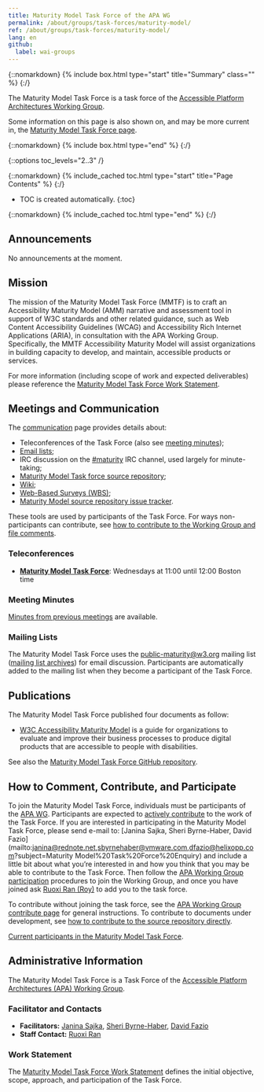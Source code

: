 ```yaml
---
title: Maturity Model Task Force of the APA WG
permalink: /about/groups/task-forces/maturity-model/
ref: /about/groups/task-forces/maturity-model/
lang: en
github:
  label: wai-groups
---
```


{::nomarkdown}
{% include box.html type="start" title="Summary" class="" %}
{:/}

The Maturity Model Task Force is a task force of the [Accessible Platform Architectures Working Group](/about/groups/apawg/).

Some information on this page is also shown on, and may be more current in, the [Maturity Model Task Force page](https://www.w3.org/groups/tf/maturity/).

{::nomarkdown}
{% include box.html type="end" %}
{:/}

{::options toc_levels="2..3" /}

{::nomarkdown}
{% include_cached toc.html type="start" title="Page Contents" %}
{:/}

-   TOC is created automatically.
{:toc}

{::nomarkdown}
{% include_cached toc.html type="end" %}
{:/}

## Announcements

No announcements at the moment.

## Mission

The mission of the Maturity Model Task Force (MMTF) is to craft an Accessibility Maturity Model (AMM) narrative and assessment tool in support of W3C standards and other related guidance, such as Web Content Accessibility Guidelines (WCAG) and Accessibility Rich Internet Applications (ARIA), in consultation with the APA Working Group. Specifically, the MMTF Accessibility Maturity Model will assist organizations in building capacity to develop, and maintain, accessible products or services.

For more information (including scope of work and expected deliverables) please reference the [Maturity Model Task Force Work Statement](/about/groups/task-forces/maturity-model/work-statement/).

## Meetings and Communication

The [communication](https://www.w3.org/2017/08/telecon-info_maturity-model) page provides details about:

- Teleconferences of the Task Force (also see [meeting minutes](https://www.w3.org/WAI/APA/task-forces/maturity-model/minutes));
- [Email lists](/about/groups/task-forces/maturity-model/#email);
- IRC discussion on the [#maturity](irc://irc.w3.org/maturity) IRC channel, used largely for minute-taking;
- [Maturity Model Task force source repository](https://github.com/w3c/maturity-model);
- [Wiki](https://github.com/w3c/maturity-model/wiki);
- [Web-Based Surveys (WBS)](https://www.w3.org/2002/09/wbs/141517/);
- [Maturity Model source repository issue tracker](https://github.com/w3c/maturity-model/issues).

These tools are used by participants of the Task Force. For ways non-participants can contribute, see [how to contribute to the Working Group and file comments](/about/groups/apawg/contribute/).

### Teleconferences

- **[Maturity Model Task Force](https://www.w3.org/2017/08/telecon-info_maturity-model)**: Wednesdays at 11:00 until 12:00 Boston time

### Meeting Minutes

[Minutes from previous meetings](https://www.w3.org/WAI/APA/task-forces/maturity-model/minutes) are available.

### Mailing Lists

The Maturity Model Task Force uses the public-maturity@w3.org mailing list ([mailing list archives](https://lists.w3.org/Archives/Public/public-maturity/)) for email discussion. Participants are automatically added to the mailing list when they become a participant of the Task Force.

## Publications

The Maturity Model Task Force published four documents as follow:

- [W3C Accessibility Maturity Model](https://www.w3.org/TR/maturity-model/) is a guide for organizations to evaluate and improve their business processes to produce digital products that are accessible to people with disabilities.

See also the [Maturity Model Task Force GitHub repository](https://github.com/w3c/maturity-model).

## How to Comment, Contribute, and Participate

To join the Maturity Model Task Force, individuals must be participants of the [APA WG](/about/groups/apawg/). Participants are expected to [actively contribute](/about/groups/task-forces/maturity-model/work-statement/#participation) to the work of the Task Force. If you are interested in participating in the Maturity Model Task Force, please send e-mail to: [Janina Sajka, Sheri Byrne-Haber, David Fazio](mailto:janina@rednote.net,sbyrnehaber@vmware.com,dfazio@helixopp.com?subject=Maturity Model%20Task%20Force%20Enquiry) and include a little bit about what you’re interested in and how you think that you may be able to contribute to the Task Force. Then follow the [APA Working Group participation](/about/groups/apawg/participate/) procedures to join the Working Group, and once you have joined ask [Ruoxi Ran (Roy)](mailto:ran@w3.org) to add you to the task force.

To contribute without joining the task force, see the [APA Working Group contribute page](/about/groups/apawg/contribute/) for general instructions. To contribute to documents under development, see [how to contribute to the source repository directly](https://github.com/w3c/maturity-model/).

[Current participants in the Maturity Model Task Force](https://www.w3.org/groups/tf/maturity/participants).

## Administrative Information

The Maturity Model Task Force is a Task Force of the [Accessible Platform Architectures (APA) Working Group](/about/groups/apawg/).

### Facilitator and Contacts

- **Facilitators:** [Janina Sajka](mailto:janina@rednote.net), [Sheri Byrne-Haber](mailto:sbyrnehaber@vmware.com), [David Fazio](mailto:dfazio@helixopp.com)
- **Staff Contact:** [Ruoxi Ran](https://www.w3.org/People/roy/)

### Work Statement

The [Maturity Model Task Force Work Statement](/about/groups/task-forces/maturity-model/work-statement/) defines the initial objective, scope, approach, and participation of the Task Force.